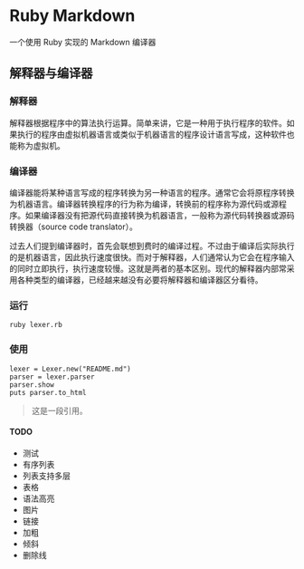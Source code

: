 # Ruby Markdown

一个使用 Ruby 实现的 Markdown 编译器

## 解释器与编译器

### 解释器

解释器根据程序中的算法执行运算。简单来讲，它是一种用于执行程序的软件。如果执行的程序由虚拟机器语言或类似于机器语言的程序设计语言写成，这种软件也能称为虚拟机。

### 编译器

编译器能将某种语言写成的程序转换为另一种语言的程序。通常它会将原程序转换为机器语言。编译器转换程序的行为称为编译，转换前的程序称为源代码或源程序。如果编译器没有把源代码直接转换为机器语言，一般称为源代码转换器或源码转换器（source code translator）。

过去人们提到编译器时，首先会联想到费时的编译过程。不过由于编译后实际执行的是机器语言，因此执行速度很快。而对于解释器，人们通常认为它会在程序输入的同时立即执行，执行速度较慢。这就是两者的基本区别。现代的解释器内部常采用各种类型的编译器，已经越来越没有必要将解释器和编译器区分看待。

### 运行

```
ruby lexer.rb
```

### 使用

```
lexer = Lexer.new("README.md")
parser = lexer.parser
parser.show
puts parser.to_html
```

> 这是一段引用。

#### TODO

- 测试
- 有序列表
- 列表支持多层
- 表格
- 语法高亮
- 图片
- 链接
- 加粗
- 倾斜
- 删除线